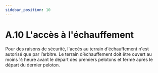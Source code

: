 ```yaml
---
sidebar_position: 10
---
```


# A.10 L'accès à l'échauffement

Pour des raisons de sécurité, l'accès au terrain d'échauffement n'est autorisé que par l’arbitre.
Le terrain d’échauffement doit être ouvert au moins 1⁄2 heure avant le départ des premiers pelotons et
fermé après le départ du dernier peloton.
